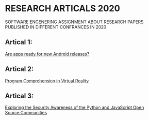 # RESEARCH ARTICALS 2020
SOFTWARE ENGENERING ASSIGNMENT ABOUT RESEARCH PAPERS PUBLISHED IN DIFFERENT CONFRANCES IN 2020
## Artical 1:
 [Are apps ready for new Android releases?](https://github.com/saleem3864/MSR-CONF-RESEARCH-ARTICALS-2020-/tree/master/ARTICLE_1)
## Artical 2:
[Program Comprehension in Virtual Reality](https://github.com/saleem3864/MSR-CONF-RESEARCH-ARTICALS-2020-/tree/master/ARTICLE_2)
## Artical 3:
[Exploring the Security Awareness of the Python and JavaScript Open Source Communities](https://github.com/saleem3864/MSR-CONF-RESEARCH-ARTICALS-2020-/tree/master/ARTICLE_3)
